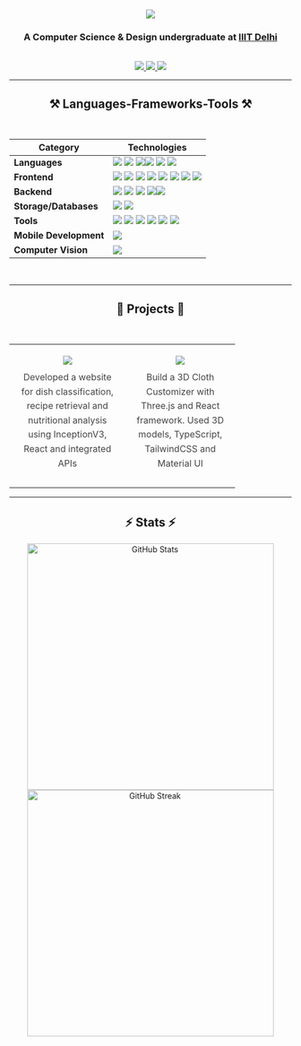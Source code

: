 <!-- <p align="left"> <img src="https://komarev.com/ghpvc/?username=Annu117&label=Profile%20views&color=0e75b6&style=flat" alt="Annu117" /> </p> -->

<h1 align="center">
    <img src="https://readme-typing-svg.herokuapp.com/?font=Righteous&size=35&center=true&vCenter=true&width=500&height=70&duration=4000&lines=Hi+There!+👋;+I'm+Annu+Kumari!;" />
</h1>

<h3 align="center">A Computer Science & Design undergraduate at <a href="https://github.com/IIIT-Delhi">IIIT Delhi</a></h3>

<br/>

<div align="center"> 
  <a href="mailto:annu21312@iiitd.ac.in">
    <img src="https://img.shields.io/badge/Gmail-333333?style=for-the-badge&logo=gmail&logoColor=red" />
  </a>
  <a href="https://www.linkedin.com/in/annu-kumari-3686b3238/" target="_blank">
    <img src="https://img.shields.io/badge/LinkedIn-0077B5?style=for-the-badge&logo=linkedin&logoColor=white" target="_blank" />
  </a>
  <a href="https://annu117-react-portfolio.vercel.app/" target="_blank">
     <img src="https://img.shields.io/badge/Portfolio-FF5722?style=for-the-badge&logo=todoist&logoColor=white" target="_blank" />
  </a>
</div>
<hr/>
<!--
<p align="center">
    I am passionate about developing new technologies and creating innovative solutions. Currently, I am focusing on web and mobile development, computer vision, and exploring the latest trends in the tech world. I enjoy collaborating on projects, contributing to open-source, and continuously learning to improve my skills.
</p>
<hr/>
-->

<h2 align="center">⚒️ Languages-Frameworks-Tools ⚒️</h2>
<br/>

| **Category** | **Technologies** |
|--------------|------------------|
| **Languages** |<img src="https://img.shields.io/badge/C++-00599C?style=for-the-badge&logo=cplusplus&logoColor=white" /> <img src="https://img.shields.io/badge/Java-007396?style=for-the-badge&logo=java&logoColor=white" />  <img src="https://img.shields.io/badge/Python-3776AB?style=for-the-badge&logo=python&logoColor=white" /><img src="https://img.shields.io/badge/C-A8B9CC?style=for-the-badge&logo=c&logoColor=white" /> <img src="https://img.shields.io/badge/JavaScript-F7DF1E?style=for-the-badge&logo=javascript&logoColor=black" /> <img src="https://img.shields.io/badge/TypeScript-3178C6?style=for-the-badge&logo=typescript&logoColor=white" /> |
| **Frontend** | <img src="https://img.shields.io/badge/HTML-E34F26?style=for-the-badge&logo=html5&logoColor=white" /> <img src="https://img.shields.io/badge/CSS-1572B6?style=for-the-badge&logo=css3&logoColor=white" /> <img src="https://img.shields.io/badge/React-61DAFB?style=for-the-badge&logo=react&logoColor=black" /> <img src="https://img.shields.io/badge/Bootstrap-7952B3?style=for-the-badge&logo=bootstrap&logoColor=white" /> <img src="https://img.shields.io/badge/Tailwind_CSS-38B2AC?style=for-the-badge&logo=tailwindcss&logoColor=white" /> <img src="https://img.shields.io/badge/Material_UI-007FFF?style=for-the-badge&logo=mui&logoColor=white" /> <img src="https://img.shields.io/badge/Figma-F24E1E?style=for-the-badge&logo=figma&logoColor=white" /> <img src="https://img.shields.io/badge/Three.js-000000?style=for-the-badge&logo=threedotjs&logoColor=white" /> |
| **Backend** | <img src="https://img.shields.io/badge/Node.js-339933?style=for-the-badge&logo=nodedotjs&logoColor=white" /> <img src="https://img.shields.io/badge/Express-000000?style=for-the-badge&logo=express&logoColor=white" /> <img src="https://img.shields.io/badge/Django-092E20?style=for-the-badge&logo=django&logoColor=white" /> <img src="https://img.shields.io/badge/Flask-000000?style=for-the-badge&logo=flask&logoColor=white" /><img src="https://img.shields.io/badge/REST_API-000000?style=for-the-badge&logo=api&logoColor=white" />|
| **Storage/Databases** | <img src="https://img.shields.io/badge/MySQL-4479A1?style=for-the-badge&logo=mysql&logoColor=white" /> <img src="https://img.shields.io/badge/MongoDB-47A248?style=for-the-badge&logo=mongodb&logoColor=white" /> |
| **Tools** | <img src="https://img.shields.io/badge/VS_Code-007ACC?style=for-the-badge&logo=visual-studio-code&logoColor=white" /> <img src="https://img.shields.io/badge/IntelliJ_IDEA-000000?style=for-the-badge&logo=intellij-idea&logoColor=white" /> <img src="https://img.shields.io/badge/Git-F05032?style=for-the-badge&logo=git&logoColor=white" /> <img src="https://img.shields.io/badge/GitHub-181717?style=for-the-badge&logo=github&logoColor=white" /> <img src="https://img.shields.io/badge/Ubuntu-E95420?style=for-the-badge&logo=ubuntu&logoColor=white" /> <img src="https://img.shields.io/badge/Linux-FCC624?style=for-the-badge&logo=linux&logoColor=black" /> |
| **Mobile Development** | <img src="https://img.shields.io/badge/React_Native-61DAFB?style=for-the-badge&logo=react&logoColor=black" /> |
| **Computer Vision** | <img src="https://img.shields.io/badge/OpenCV-5C3EE8?style=for-the-badge&logo=opencv&logoColor=white" /> |

<br/>
<hr/>

<h2 align="center">🌟 Projects 🌟</h2>
<br />
<table align="center" style="width: 80%; border-collapse: collapse; text-align: center;">
    <tr>
         <td style="padding: 20px; vertical-align: middle;">
            <div align="center">
                <div style="display: flex; flex-direction: column; align-items: center; justify-content: center;">
                    <a href="https://food-scan.vercel.app/" target="_blank" style="text-decoration: none;">
                        <img src="https://img.shields.io/badge/FoodScan-1E88E5?style=for-the-badge&logo=globe&logoColor=white" />
                    </a>
                    <p style="margin: 10px 0; font-size: 16px; color: #444; line-height: 1.6; text-align: center;">
                        Developed a website for dish classification, recipe retrieval and nutritional analysis using InceptionV3, React and integrated APIs
                    </p>
                </div>
            </div>
        </td>
        <td style="padding: 20px; border-center: 2px solid #ddd; vertical-align: middle;">
            <div align="center">
            <div style="display: flex; flex-direction: column; align-items: center; justify-content: center;">
                <a href="https://clothing-customizer.vercel.app/" target="_blank" style="text-decoration: none;">
                    <img src="https://img.shields.io/badge/TryOn-6A1B9A?style=for-the-badge&logo=globe&logoColor=white" />
                </a>
                <p style="margin: 10px 0; font-size: 16px; color: #444; line-height: 1.6; text-align: center;">
                    Build a 3D Cloth Customizer with Three.js and React framework. Used 3D models, TypeScript, TailwindCSS and Material UI
                </p>
            </div>
        </td>
    </tr>
</table>

<hr/>

<!--

<p align="center">
    ✨ "Strive not to be a success, but rather to be of value." - Albert Einstein ✨
</p>

<hr/>
-->

<h2 align="center">⚡ Stats ⚡</h2>
<div align="center">
    <img width=440 src="https://github-readme-stats.vercel.app/api?username=Annu117&theme=tokyonight&show_icons=true&hide_border=false&include_all_commits=false&count_private=true" alt="GitHub Stats">
    <br>
    <img width=440 src="https://github-readme-streak-stats.herokuapp.com/?user=Annu117&theme=tokyonight&hide_border=false" alt="GitHub Streak">
    <br>
</div>

